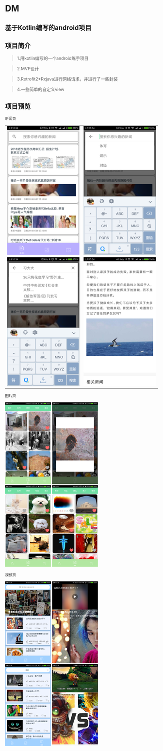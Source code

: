 # DM

基于Kotlin编写的android项目
----
## 项目简介
>1.用kotlin编写的一个android练手项目

>2.MVP设计

>3.Retrofit2+Rxjava进行网络请求，并进行了一些封装

>4.一些简单的自定义view

## 项目预览
```
新闻页
```
<table>
    <tr>
        <td><img src="dmimg/dm01.png"></td>
        <td><img src="dmimg/dm02.png"></td>
    </tr>
  <tr>
        <td><img src="dmimg/dm03.png"></td>
        <td> <img src="dmimg/dm04.png"></td>
    </tr>
</table>
 
```
图片页
```
<img src="dmimg/dm05.png" width="30%"> <img src="dmimg/dm06.png" width="30%">
<br/>
<img src="dmimg/dm07.png" width="30%"> <img src="dmimg/dm08.png" width="30%">

```
视频页
```
<img src="dmimg/dm09.png" width="30%"> <img src="dmimg/dm10.png" width="30%">
<br/>
<img src="dmimg/dm11.png" width="30%"> <img src="dmimg/dm12.png" width="30%">
